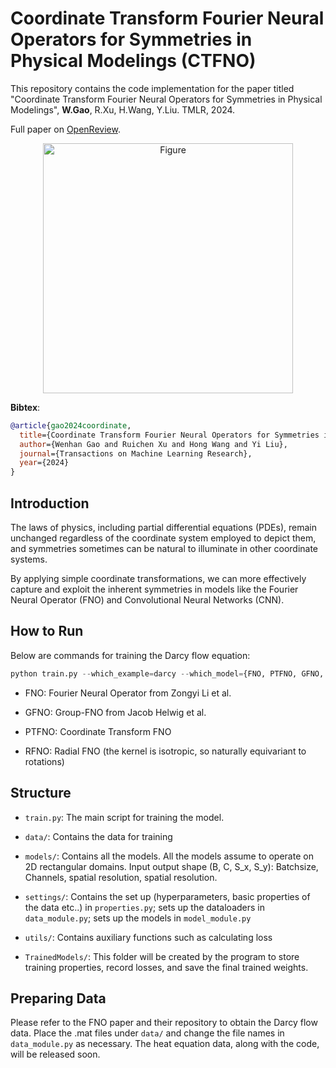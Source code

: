 # Coordinate Transform Fourier Neural Operators for Symmetries in Physical Modelings (CTFNO)

This repository contains the code implementation for the paper titled "Coordinate Transform Fourier Neural Operators for Symmetries in Physical Modelings", **W.Gao**, R.Xu, H.Wang, Y.Liu. TMLR, 2024.

Full paper on [OpenReview](https://openreview.net/forum?id=pMD7A77k3i).

<p align="center">
  <img src="https://wenhangao21.github.io/images/TMLR_CTNO.png" alt="Figure" width="400"/>
</p>

**Bibtex**:
```bibtex
@article{gao2024coordinate,
  title={Coordinate Transform Fourier Neural Operators for Symmetries in Physical Modelings},
  author={Wenhan Gao and Ruichen Xu and Hong Wang and Yi Liu},
  journal={Transactions on Machine Learning Research},
  year={2024}
}
```

## Introduction 
The laws of physics, including partial differential equations (PDEs), remain unchanged regardless of the coordinate system employed to depict them, and symmetries sometimes can be natural to illuminate in other coordinate systems.

By applying simple coordinate transformations, we can more effectively capture and exploit the inherent symmetries in models like the Fourier Neural Operator (FNO) and Convolutional Neural Networks (CNN).


## How to Run
Below are commands for training the Darcy flow equation:
```python
python train.py --which_example=darcy --which_model={FNO, PTFNO, GFNO, RFNO} --random_seed=0
```
- FNO: Fourier Neural Operator from Zongyi Li et al.

- GFNO: Group-FNO from Jacob Helwig et al.

- PTFNO: Coordinate Transform FNO

- RFNO: Radial FNO (the kernel is isotropic, so naturally equivariant to rotations)

## Structure

- `train.py`: The main script for training the model.
  
- `data/`: Contains the data for training

- `models/`: Contains all the models. All the models assume to operate on 2D rectangular domains. Input output shape (B, C, S_x, S_y): Batchsize, Channels, spatial resolution, spatial resolution.

- `settings/`: Contains the set up (hyperparameters, basic properties of the data etc..) in `properties.py`; sets up the dataloaders in `data_module.py`; sets up the models in `model_module.py`

- `utils/`: Contains auxiliary functions such as calculating loss

- `TrainedModels/`: This folder will be created by the program to store training properties, record losses, and save the final trained weights.

## Preparing Data

Please refer to the FNO paper and their repository to obtain the Darcy flow data. Place the .mat files under `data/` and change the file names in `data_module.py` as necessary. The heat equation data, along with the code, will be released soon.